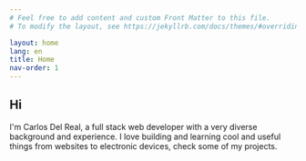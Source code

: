```yaml
---
# Feel free to add content and custom Front Matter to this file.
# To modify the layout, see https://jekyllrb.com/docs/themes/#overriding-theme-defaults

layout: home
lang: en
title: Home
nav-order: 1
---
```


## Hi

I'm Carlos Del Real, a full stack web developer with a very diverse background and experience. I love building and learning cool and useful things from websites to electronic devices, check some of my projects.
